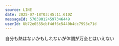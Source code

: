 ```yaml
---
source: LINE
date: 2025-07-18T03:45:11.610Z
messageId: 570390124597346449
userId: Ub72e0555cbf4df6c5440b4dc7993c71d
---
```


自分も熱はないかもしれないが体調が万全とはいえない